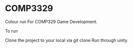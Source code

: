 # COMP3329
Colour run
For COMP329 Game Development.

To run

Clone the project to your local via git clone <HTTPS String>
Run through unity.
  

